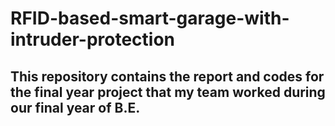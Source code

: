 # RFID-based-smart-garage-with-intruder-protection

## This repository contains the report and codes for the final year project that my team worked during our final year of B.E. 
